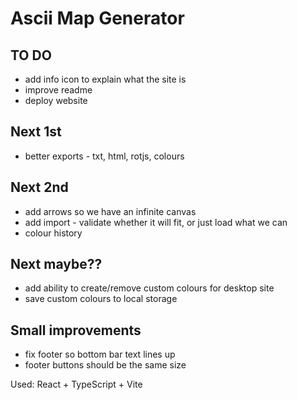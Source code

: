 # Ascii Map Generator

## TO DO
- add info icon to explain what the site is
- improve readme
- deploy website

## Next 1st
- better exports - txt, html, rotjs, colours

## Next 2nd
- add arrows so we have an infinite canvas
- add import - validate whether it will fit, or just load what we can
- colour history

## Next maybe??
- add ability to create/remove custom colours for desktop site
- save custom colours to local storage


## Small improvements
- fix footer so bottom bar text lines up
- footer buttons should be the same size


Used: React + TypeScript + Vite
